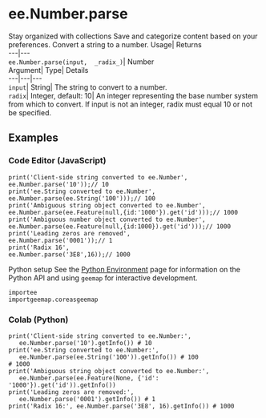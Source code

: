  
#  ee.Number.parse 
Stay organized with collections  Save and categorize content based on your preferences. 
Convert a string to a number. Usage| Returns  
---|---  
`ee.Number.parse(input,  _radix_)`| Number  
Argument| Type| Details  
---|---|---  
`input`| String| The string to convert to a number.  
`radix`| Integer, default: 10| An integer representing the base number system from which to convert. If input is not an integer, radix must equal 10 or not be specified.  
## Examples
### Code Editor (JavaScript)
```
print('Client-side string converted to ee.Number',
ee.Number.parse('10'));// 10
print('ee.String converted to ee.Number',
ee.Number.parse(ee.String('100')));// 100
print('Ambiguous string object converted to ee.Number',
ee.Number.parse(ee.Feature(null,{id:'1000'}).get('id')));// 1000
print('Ambiguous number object converted to ee.Number',
ee.Number.parse(ee.Feature(null,{id:1000}).get('id')));// 1000
print('Leading zeros are removed',
ee.Number.parse('0001'));// 1
print('Radix 16',
ee.Number.parse('3E8',16));// 1000
```

Python setup
See the [ Python Environment](https://developers.google.com/earth-engine/guides/python_install) page for information on the Python API and using `geemap` for interactive development.
```
importee
importgeemap.coreasgeemap
```

### Colab (Python)
```
print('Client-side string converted to ee.Number:',
   ee.Number.parse('10').getInfo()) # 10
print('ee.String converted to ee.Number:',
   ee.Number.parse(ee.String('100')).getInfo()) # 100
# 1000
print('Ambiguous string object converted to ee.Number:',
   ee.Number.parse(ee.Feature(None, {'id': '1000'}).get('id')).getInfo())
print('Leading zeros are removed:',
   ee.Number.parse('0001').getInfo()) # 1
print('Radix 16:', ee.Number.parse('3E8', 16).getInfo()) # 1000
```

